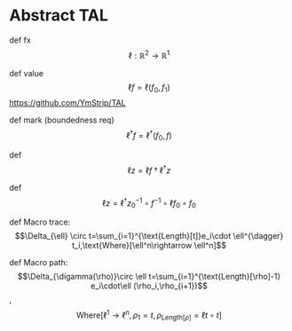 # Abstract TAL

def fx $$\ell:\mathbb R^2\rightarrow \mathbb R^1$$

def value $$\ell f=\ell(f_0,f_1)$$https://github.com/YmStrip/TAL

def mark (boundedness req) $$\ell^\dagger f = \ell^{\dagger}(f_0,f)$$

def $$\ell z = \ell f \dagger \ell^\dagger z$$

def $$\ell z = \ell^{\dagger} z_0^{-1}\circ f^{-1}\circ\ell f_0\circ f_0$$

def Macro trace: $$\Delta_{\ell} \circ t=\sum_{i=1}^{\text{Length}[t]}e_i\cdot \ell^{\dagger} t_i,\text{Where}[\ell^n\rightarrow \ell^n]$$

def Macro path: $$\Delta_{\digamma(\rho)}\circ \ell t=\sum_{i=1}^{\text{Length}[\rho]-1} e_i\cdot\ell (\rho_i,\rho_{i+1})$$ , $$\text{Where}[\ell^1\rightarrow \ell^n,\rho_1=t,\rho_{\text{Length}[\rho]}=\ell t\circ t]$$


